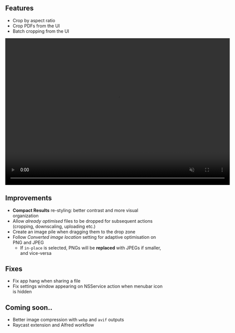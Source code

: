 ## Features

- Crop by aspect ratio
- Crop PDFs from the UI
- Batch cropping from the UI

<video autoplay controls loop muted playsinline disablepictureinpicture width=712 height=466>
    <source src="https://files.lowtechguys.com/clop-batch-cropping-ui-h265.mp4" type="video/mp4; codecs=hvc1">
    <source src="https://files.lowtechguys.com/clop-batch-cropping-ui-h264.mp4" type="video/mp4">
</video>

## Improvements

- **Compact Results** re-styling: better contrast and more visual organization
- Allow *already optimised* files to be dropped for subsequent actions (cropping, downscaling, uploading etc.)
- Create an image pile when dragging them to the drop zone
- Follow *Converted image location* setting for adaptive optimisation on PNG and JPEG
    - If `in-place` is selected, PNGs will be **replaced** with JPEGs if smaller, and vice-versa

## Fixes

- Fix app hang when sharing a file
- Fix settings window appearing on NSService action when menubar icon is hidden

## Coming soon..

- Better image compression with `webp` and `avif` outputs
- Raycast extension and Alfred workflow
